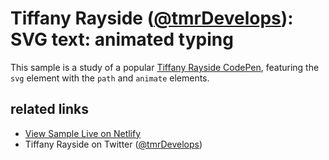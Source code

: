# Tiffany Rayside ([@tmrDevelops](https://twitter.com/tmrDevelops)): SVG text: animated typing

This sample is a study of a popular [Tiffany Rayside CodePen](https://codepen.io/tmrDevelops/pen/yyprGq), featuring the `svg` element with the `path` and `animate` elements.

## related links

* [View Sample Live on Netlify](https://rasx-node-js.netlify.com/tiffany-rayside-svg-animated-typing/)
* Tiffany Rayside on Twitter ([@tmrDevelops](https://twitter.com/tmrDevelops))
